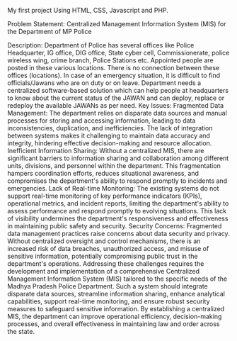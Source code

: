 My first project Using HTML, CSS, Javascript and PHP.

Problem Statement: Centralized Management Information System (MIS) for the Department of MP Police

Description: Department of Police has several offices like Police Headquarter, IG office, DIG office, State cyber cell, Commissionerate, police wireless wing, crime branch, Police Stations etc. Appointed people are posted in these various locations. There is no connection between these offices (locations). In case of an emergency situation, it is difficult to find officials/Jawans who are on duty or on leave. Department needs a centralized software-based solution which can help people at headquarters to know about the current status of the JAWAN and can deploy, replace or redeploy the available JAWANs as per need. Key Issues: Fragmented Data Management: The department relies on disparate data sources and manual processes for storing and accessing information, leading to data inconsistencies, duplication, and inefficiencies. The lack of integration between systems makes it challenging to maintain data accuracy and integrity, hindering effective decision-making and resource allocation. Inefficient Information Sharing: Without a centralized MIS, there are significant barriers to information sharing and collaboration among different units, divisions, and personnel within the department. This fragmentation hampers coordination efforts, reduces situational awareness, and compromises the department's ability to respond promptly to incidents and emergencies. Lack of Real-time Monitoring: The existing systems do not support real-time monitoring of key performance indicators (KPIs), operational metrics, and incident reports, limiting the department's ability to assess performance and respond promptly to evolving situations. This lack of visibility undermines the department's responsiveness and effectiveness in maintaining public safety and security. Security Concerns: Fragmented data management practices raise concerns about data security and privacy. Without centralized oversight and control mechanisms, there is an increased risk of data breaches, unauthorized access, and misuse of sensitive information, potentially compromising public trust in the department's operations. Addressing these challenges requires the development and implementation of a comprehensive Centralized Management Information System (MIS) tailored to the specific needs of the Madhya Pradesh Police Department. Such a system should integrate disparate data sources, streamline information sharing, enhance analytical capabilities, support real-time monitoring, and ensure robust security measures to safeguard sensitive information. By establishing a centralized MIS, the department can improve operational efficiency, decision-making processes, and overall effectiveness in maintaining law and order across the state.
